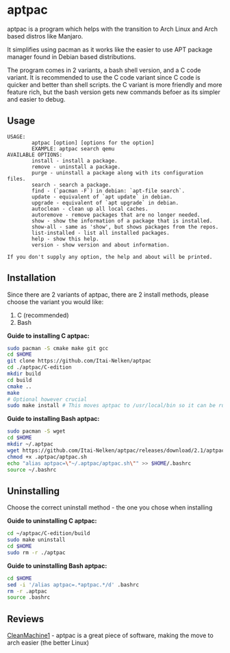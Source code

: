# aptpac

aptpac is a program which helps with the transition to Arch Linux and Arch based distros like Manjaro.

It simplifies using pacman as it works like the easier to use APT package manager found in Debian based distributions.

The program comes in 2 variants, a bash shell version, and a C code variant.
It is recommended to use the C code variant since C code is quicker and better than shell scripts. the C variant is more friendly and more feature rich, but the bash version gets new commands befoer as its simpler and easier to debug. 

## Usage

```
USAGE:
        aptpac [option] [options for the option]
        EXAMPLE: aptpac search qemu
AVAILABLE OPTIONS:
        install - install a package.
        remove - uninstall a package.
        purge - uninstall a package along with its configuration files.
        search - search a package.
        find - (`pacman -F`) in debian: `apt-file search`.
        update - equivalent of `apt update` in debian.
        upgrade - equivalent of `apt upgrade` in debian.
        autoclean - clean up all local caches.
        autoremove - remove packages that are no longer needed.
        show - show the information of a package that is installed.
        show-all - same as 'show', but shows packages from the repos.
        list-installed - list all installed packages.
        help - show this help.
        version - show version and about information.
 
If you don't supply any option, the help and about will be printed.
```

## Installation

Since there are 2 variants of aptpac, there are 2 install methods, please choose the variant you would like:

1) C (recommended)
2) Bash

**Guide to installing C aptpac:**

``` bash
sudo pacman -S cmake make git gcc
cd $HOME
git clone https://github.com/Itai-Nelken/aptpac
cd ./aptpac/C-edition
mkdir build
cd build 
cmake ..
make
# Optional however crucial
sudo make install # This moves aptpac to /usr/local/bin so it can be run easily
```

**Guide to installing Bash aptpac:**

``` bash
sudo pacman -S wget
cd $HOME
mkdir ~/.aptpac
wget https://github.com/Itai-Nelken/aptpac/releases/download/2.1/aptpac.sh -O ~/.aptpac/aptpac.sh
chmod +x .aptpac/aptpac.sh
echo "alias aptpac=\"~/.aptpac/aptpac.sh\"" >> $HOME/.bashrc
source ~/.bashrc
```

## Uninstalling

Choose the correct uninstall method - the one you chose when installing

**Guide to uninstalling C aptpac:**

``` bash
cd ~/aptpac/C-edition/build
sudo make uninstall
cd $HOME
sudo rm -r ./aptpac
```

**Guide to uninstalling Bash aptpac:**

``` bash
cd $HOME
sed -i '/alias aptpac=.*aptpac.*/d' .bashrc
rm -r .aptpac
source .bashrc
```

## Reviews

<a href="https://github.com/CleanMachine1" target="_blank">CleanMachine1</a> - aptpac is a great piece of software, making the move to arch easier (the better Linux)
